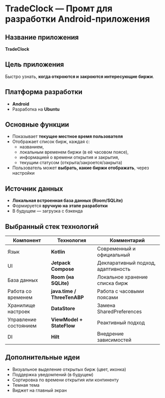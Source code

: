 # TradeClock — Промт для разработки Android-приложения

## Название приложения

**TradeClock**

## Цель приложения

Быстро узнать, **когда откроются и закроются интересующие биржи**.

## Платформа разработки

- **Android**
- Разработка на **Ubuntu**

## Основные функции

- Показывает **текущее местное время пользователя**
- Отображает список бирж, каждая с:
  - названием,
  - локальным временем биржи (в её часовом поясе),
  - информацией о времени открытия и закрытия,
  - текущим статусом (открыта/закроется/закрыта)
- Пользователь может **выбрать, какие биржи отображать**, через настройки

## Источник данных

- **Локальная встроенная база данных (Room/SQLite)**
- Формируется **вручную на этапе разработки**
- В будущем — загрузка с бэкенда

## Выбранный стек технологий

| Компонент       | Технология             | Комментарий |
|----------------|------------------------|-------------|
| Язык            | **Kotlin**              | Современный и официальный |
| UI              | **Jetpack Compose**     | Декларативный подход, адаптивность |
| База данных     | **Room (на SQLite)**    | Локальное хранение списка бирж |
| Работа со временем | **java.time / ThreeTenABP** | Работа с часовыми поясами |
| Хранилище настроек | **DataStore**         | Замена SharedPreferences |
| Управление состоянием | **ViewModel + StateFlow** | Реактивный подход |
| DI               | **Hilt**                | Внедрение зависимостей |

## Дополнительные идеи

- Визуальное выделение открытых бирж (цвет, иконка)
- Поддержка уведомлений (в будущем)
- Сортировка по времени открытия или континенту
- Темная тема
- Виджет на главный экран
